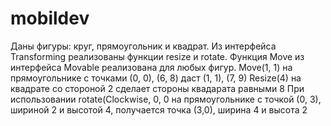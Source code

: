 # mobildev
Даны  фигуры: круг, прямоугольник и квадрат. Из интерфейса Transforming реализованы функции resize и rotate. 
Функция Move из интерфейса Movable реализована для любых фигур.
Move(1, 1) на прямоугольнике с точками (0, 0), (6, 8) даст (1, 1), (7, 9)
Resize(4) на квадрате со стороной 2 сделает стороны квадарата равными 8
При использовании rotate(Clockwise, 0, 0 на прямоугольнике с точкой (0, 3), шириной 2 и высотой 4, получается точка (3,0), ширина 4 и высота 2
